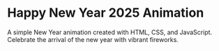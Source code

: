 # Happy New Year 2025 Animation

A simple New Year animation created with HTML, CSS, and JavaScript. Celebrate the arrival of the new year with vibrant fireworks.

<!--## Demo

https://github.com/nikhilarokkam/Happy-New-Year-2024/assets/115566678/f73ef6d5-1283-4a2e-963a-64fabc1f1d09

-->




